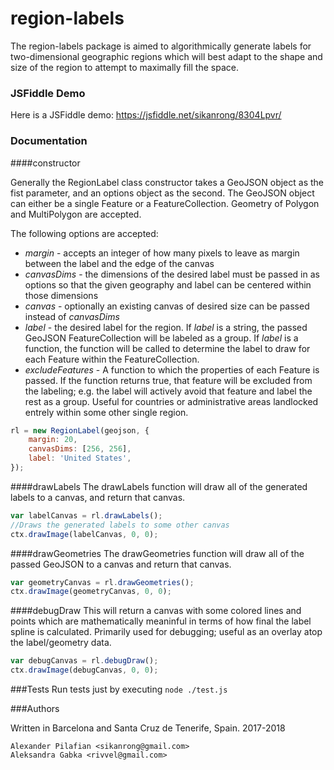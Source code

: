 # region-labels

The region-labels package is aimed to algorithmically generate labels for two-dimensional
geographic regions which will best adapt to the shape and size of the region to attempt 
to maximally fill the space.

### JSFiddle Demo

Here is a JSFiddle demo: https://jsfiddle.net/sikanrong/8304Lpvr/

### Documentation

####constructor

Generally the RegionLabel class constructor takes a GeoJSON object as the fist 
parameter, and an options object as the second. The GeoJSON object can either be 
a single Feature or a FeatureCollection. Geometry of Polygon and MultiPolygon are
accepted.

The following options are accepted:

- _margin_ - accepts an integer of how many pixels to leave as margin between the 
label and the edge of the canvas
- _canvasDims_ - the dimensions of the desired label must be passed in as options 
so that the given geography and label can be centered within those dimensions
- _canvas_ - optionally an existing canvas of desired size can be passed instead 
of _canvasDims_
- _label_ - the desired label for the region. If _label_ is a string, the passed 
GeoJSON FeatureCollection will be labeled as a group. If _label_ is a function,
the function will be called to determine the label to draw for each Feature within
the FeatureCollection.
- _excludeFeatures_ - A function to which the properties of each Feature is
passed. If the function returns true, that feature will be excluded from the
labeling; e.g. the label will actively avoid that feature and label the rest 
as a group. Useful for countries or administrative areas landlocked entrely 
within some other single region.


```javascript
rl = new RegionLabel(geojson, {
    margin: 20,
    canvasDims: [256, 256],
    label: 'United States',
});
```

####drawLabels
The drawLabels function will draw all of the generated labels to a canvas, and
return that canvas.

```javascript
var labelCanvas = rl.drawLabels();
//Draws the generated labels to some other canvas
ctx.drawImage(labelCanvas, 0, 0); 
```

####drawGeometries
The drawGeometries function will draw all of the passed GeoJSON to a canvas
and return that canvas.
```javascript
var geometryCanvas = rl.drawGeometries();
ctx.drawImage(geometryCanvas, 0, 0);
```
 
####debugDraw
This will return a canvas with some colored lines and points which are 
mathematically meaninful in terms of how final the label spline is 
calculated. Primarily used for debugging; useful as an overlay atop
the label/geometry data.

```javascript
var debugCanvas = rl.debugDraw();
ctx.drawImage(debugCanvas, 0, 0);
``` 

###Tests
Run tests just by executing ```node ./test.js```

###Authors
 
 Written in Barcelona and Santa Cruz de Tenerife, Spain. 2017-2018
```
Alexander Pilafian <sikanrong@gmail.com>
Aleksandra Gabka <rivvel@gmail.com>
``` 